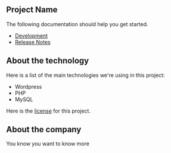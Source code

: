 ## Project Name

The following documentation should help you get started.

+ [Development](./docs/DEVELOPMENT.md)
+ [Release Notes](./docs/CHANGELOG.md)

## About the technology

Here is a list of the main technologies we're using in this project:

* Wordpress
* PHP
* MySQL

Here is the [license](./LICENSE.md) for this project.

## About the company

You know you want to know more